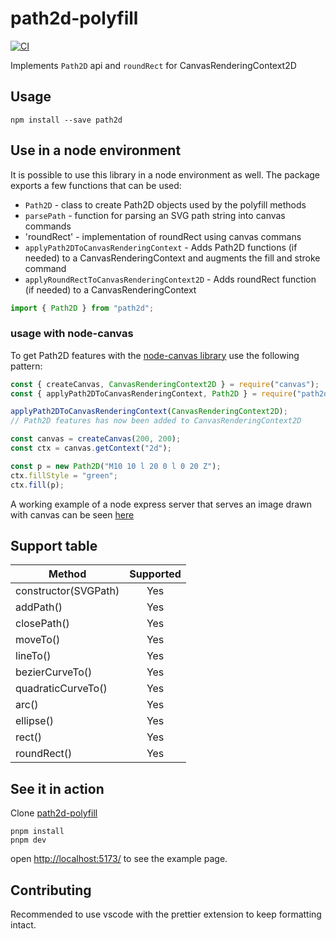 # path2d-polyfill

[![CI](https://github.com/nilzona/path2d-polyfill/actions/workflows/ci.yml/badge.svg)](https://github.com/nilzona/path2d-polyfill/actions/workflows/ci.yml)

Implements `Path2D` api and `roundRect` for CanvasRenderingContext2D

## Usage

```shell
npm install --save path2d
```

## Use in a node environment

It is possible to use this library in a node environment as well. The package exports a few functions that can be used:

- `Path2D` - class to create Path2D objects used by the polyfill methods
- `parsePath` - function for parsing an SVG path string into canvas commands
- 'roundRect' - implementation of roundRect using canvas commans
- `applyPath2DToCanvasRenderingContext` - Adds Path2D functions (if needed) to a CanvasRenderingContext and augments the fill and stroke command
- `applyRoundRectToCanvasRenderingContext2D` - Adds roundRect function (if needed) to a CanvasRenderingContext

```js
import { Path2D } from "path2d";
```

### usage with node-canvas

To get Path2D features with the [node-canvas library](https://github.com/Automattic/node-canvas) use the following pattern:

```js
const { createCanvas, CanvasRenderingContext2D } = require("canvas");
const { applyPath2DToCanvasRenderingContext, Path2D } = require("path2d");

applyPath2DToCanvasRenderingContext(CanvasRenderingContext2D);
// Path2D features has now been added to CanvasRenderingContext2D

const canvas = createCanvas(200, 200);
const ctx = canvas.getContext("2d");

const p = new Path2D("M10 10 l 20 0 l 0 20 Z");
ctx.fillStyle = "green";
ctx.fill(p);
```

A working example of a node express server that serves an image drawn with canvas can be seen [here](https://gist.github.com/nilzona/e611c99336d8ea1f645bd391a459c24f)

## Support table

| Method               | Supported |
| -------------------- | :-------: |
| constructor(SVGPath) |    Yes    |
| addPath()            |    Yes    |
| closePath()          |    Yes    |
| moveTo()             |    Yes    |
| lineTo()             |    Yes    |
| bezierCurveTo()      |    Yes    |
| quadraticCurveTo()   |    Yes    |
| arc()                |    Yes    |
| ellipse()            |    Yes    |
| rect()               |    Yes    |
| roundRect()          |    Yes    |

## See it in action

Clone [path2d-polyfill](https://github.com/nilzona/path2d-polyfill)

```shell
pnpm install
pnpm dev
```

open <http://localhost:5173/> to see the example page.

## Contributing

Recommended to use vscode with the prettier extension to keep formatting intact.

